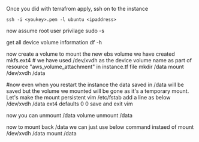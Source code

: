 
Once you did with terrafrom apply, ssh on to the instance

    ssh -i <youkey>.pem -l ubuntu <ipaddress>

now assume root user privilage
    sudo -s

get  all device volume information
df -h

now create a volume to  mount the new ebs volume we have created
    mkfs.ext4  <volume name> # we have used  /dev/xvdh as the device volume name as part of resource "aws_volume_attachment"  in instance.tf  file
    mkdir /data
    mount /dev/xvdh /data

#now even when you restart the instance the data saved in /data will be saved but the volume we mounted will be gone as it's a temporary mount. Let's make the mount persistent
    vim /etc/fstab
add a line as below
    /dev/xvdh /data ext4 defaults 0 0
save and exit vim

now you can unmount /data volume
    unmount /data

now to mount back /data we can just use below command instaed of mount /dev/xvdh /data
    mount /data
